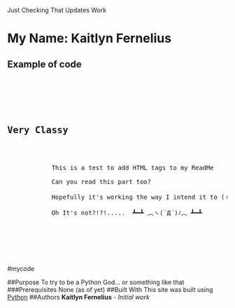 Just Checking That Updates Work

<h1>My Name: Kaitlyn Fernelius</h1>

<h2>Example of code</h2>

<pre>
    <div class="container">
        <div class="block two first">
            <h2>Very Classy</h2>
            <div class="wrap">
            This is a test to add HTML tags to my ReadMe<br>
            Can you read this part too?<br>
            Hopefully it's working the way I intend it to (〃￣︶￣)人(￣︶￣〃)<br>
            Oh It's not?!?!.....  ┻━┻ ︵ヽ(`Д´)ﾉ︵ ┻━┻
            </div>
        </div>
    </div>
</pre>

#mycode

##Purpose
To try to be a Python God... or something like that
###Prerequisites
None (as of yet)
##Built With
This site was built using [Python](https://pages.github.com/)
##Authors
**Kaitlyn Fernelius** - *Initial work*
